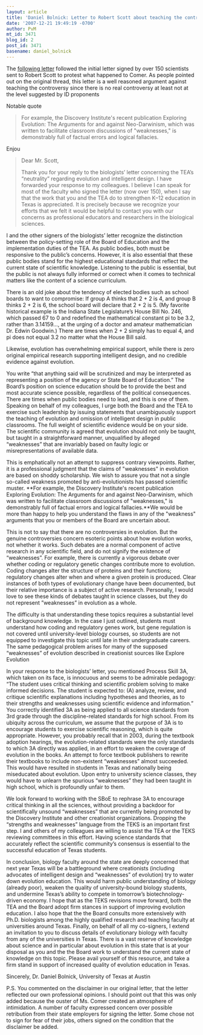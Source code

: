 ```yaml
---
layout: article
title: 'Daniel Bolnick: Letter to Robert Scott about teaching the controversy'
date: '2007-12-21 19:49:19 -0700'
author: PvM
mt_id: 3471
blog_id: 2
post_id: 3471
basename: daniel_bolnick
---
```

The [following letter](http://www.texscience.org/reviews/biology-professor-letter.htm) followed the initial letter signed by over 150 scientists sent to Robert Scott to protest what happened to Comer. As people pointed out on the original thread, this letter is a well reasoned argument against teaching the controversy since there is no real controversy at least not at the level suggested by ID proponents

Notable quote

> For example, the Discovery Institute's recent publication Exploring Evolution: The Arguments for and against Neo-Darwinism, which was written to facilitate classroom discussions of "weaknesses," is demonstrably full of factual errors and logical fallacies.

Enjou

> Dear Mr. Scott,
> 
> Thank you for your reply to the biologists’ letter concerning the TEA’s “neutrality” regarding evolution and intelligent design. I have forwarded your response to my colleagues. I believe I can speak for most of the faculty who signed the letter (now over 150), when I say that the work that you and the TEA do to strengthen K–12 education in Texas is appreciated. It is precisely because we recognize your efforts that we felt it would be helpful to contact you with our concerns as professional educators and researchers in the biological sciences.

I and the other signers of the biologists’ letter recognize the distinction between the policy-setting role of the Board of Education and the implementation duties of the TEA. As public bodies, both must be responsive to the public’s concerns. However, it is also essential that these public bodies stand for the highest educational standards that reflect the current state of scientific knowledge. Listening to the public is essential, but the public is not always fully informed or correct when it comes to technical matters like the content of a science curriculum.

There is an old joke about the tendency of elected bodies such as school boards to want to compromise: If group A thinks that 2 + 2 is 4, and group B thinks 2 + 2 is 6, the school board will declare that 2 + 2 is 5. (My favorite historical example is the Indiana State Legislature’s House Bill No. 246, which passed 67 to 0 and redefined the mathematical constant pi to be 3.2, rather than 3.14159…, at the urging of a doctor and amateur mathematician Dr. Edwin Goodwin.) There are times when 2 + 2 simply has to equal 4, and pi does not equal 3.2 no matter what the House Bill said.

Likewise, evolution has overwhelming empirical support, while there is zero original empirical research supporting intelligent design, and no credible evidence against evolution. 

You write “that anything said will be scrutinized and may be interpreted as representing a position of the agency or State Board of Education.” The Board’s position on science education should be to provide the best and most accurate science possible, regardless of the political consequences. There are times when public bodies need to lead, and this is one of them. Speaking on behalf of my colleagues, I urge both the Board and the TEA to exercise such leadership by issuing statements that unambiguously support the teaching of evolution and omission of intelligent design in public classrooms. The full weight of scientific evidence would be on your side. The scientific community is agreed that evolution should not only be taught, but taught in a straightforward manner, unqualified by alleged “weaknesses” that are invariably based on faulty logic or misrepresentations of available data.

This is emphatically not an attempt to suppress contrary viewpoints. Rather, it is a professional judgment that the claims of "weaknesses" in evolution are based on shoddy scholarship. We wish to assure you that not a single so-called weakness promoted by anti-evolutionists has passed scientific muster. **For example, the Discovery Institute's recent publication Exploring Evolution: The Arguments for and against Neo-Darwinism, which was written to facilitate classroom discussions of "weaknesses," is demonstrably full of factual errors and logical fallacies.**We would be more than happy to help you understand the flaws in any of the "weakness" arguments that you or members of the Board are uncertain about.

This is not to say that there are no controversies in evolution. But the genuine controversies concern esoteric points about how evolution works, not whether it works. Such debates are a normal component of active research in any scientific field, and do not signify the existence of “weaknesses”. For example, there is currently a vigorous debate over whether coding or regulatory genetic changes contribute more to evolution. Coding changes alter the structure of proteins and their functions; regulatory changes alter when and where a given protein is produced. Clear instances of both types of evolutionary change have been documented, but their relative importance is a subject of active research. Personally, I would love to see these kinds of debates taught in science classes, but they do not represent ”weaknesses” in evolution as a whole.

The difficulty is that understanding these topics requires a substantial level of background knowledge. In the case I just outlined, students must understand how coding and regulatory genes work, but gene regulation is not covered until university-level biology courses, so students are not equipped to investigate this topic until late in their undergraduate careers. The same pedagogical problem arises for many of the supposed “weaknesses” of evolution described in creationist sources like Explore Evolution

In your response to the biologists’ letter, you mentioned Process Skill 3A, which taken on its face, is innocuous and seems to be admirable pedagogy: “The student uses critical thinking and scientific problem solving to make informed decisions. The student is expected to: (A) analyze, review, and critique scientific explanations including hypotheses and theories, as to their strengths and weaknesses using scientific evidence and information.” You correctly identified 3A as being applied to all science standards from 3rd grade through the discipline-related standards for high school. From its ubiquity across the curriculum, we assume that the purpose of 3A is to encourage students to exercise scientific reasoning, which is quite appropriate. However, you probably recall that in 2003, during the textbook adoption hearings, the evolution-related standards were the only standards to which 3A directly was applied, in an effort to weaken the coverage of evolution in the books. An attempt to force textbook publishers to rewrite their
textbooks to include non-existent “weaknesses” almost succeeded. This would have resulted in
students in Texas and nationally being miseducated about evolution. Upon entry to university
science classes, they would have to unlearn the spurious “weaknesses” they had been taught in
high school, which is profoundly unfair to them.

We look forward to working with the SBoE to rephrase 3A to encourage critical thinking in all
the sciences, without providing a backdoor for scientifically unsound “weaknesses” that are
currently being promoted by the Discovery Institute and other creationist organizations. Dropping
the “strengths and weaknesses” language from the TEKS is an important first step. I and others
of my colleagues  are willing to assist the TEA or the TEKS reviewing committees in this effort.
Having science standards that accurately reflect the scientific community’s consensus is essential
to the successful education of Texas students. 

In conclusion, biology faculty around the state are deeply concerned that next year Texas will be a battleground where creationists (including advocates of intelligent design and “weaknesses” of evolution) try to water down evolution education. This would harm public understanding of biology (already poor), weaken the quality of university-bound biology students, and undermine Texas’s ability to compete in tomorrow’s biotechnology-driven economy. I hope that as the TEKS revisions move forward, both the TEA and the Board adopt firm stances in support of improving evolution education. I also hope that the the Board consults more extensively with Ph.D. biologists among the highly qualified research and teaching faculty at universities around Texas. Finally, on behalf of all my co-signers, I extend an invitation to you to discuss details of evolutionary biology with faculty from any of the universities in Texas. There is a vast reserve of
knowledge about science and in particular about evolution in this state that is at your disposal as you and the the Board work to understand the current state of knowledge on this topic. Please avail yourself of this resource, and take a firm stand in support of increased quality of evolution education in Texas.

Sincerely,
Dr. Daniel Bolnick, University of Texas at Austin

P.S. You commented on the disclaimer in our original letter, that the letter reflected our own professional opinions. I should point out that this was only added because the ouster of Ms. Comer created an atmosphere of intimidation. A number of faculty expressed concern over possible retribution from their state employers for signing the letter. Some chose not to sign for fear of their jobs, others signed on the condition that the disclaimer be added.

